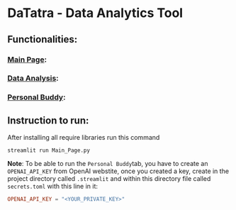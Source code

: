 # DaTatra - Data Analytics Tool

## Functionalities:

### <a href="[Main_Page.py](Main_Page.py)">Main Page</a>:
### <a href="[Data Analysis.py](Pages%2FData%20Analysis.py)">Data Analysis</a>:
### <a href="[Personal Buddy.py](Pages%2FPersonal%20Buddy.py)">Personal Buddy</a>:


## Instruction to run:

After installing all require libraries run this command

```text
streamlit run Main_Page.py
```

__Note__: To be able to run the `Personal Buddy`tab, you have to create an `OPENAI_API_KEY` from OpenAI webstite,
once you created a key, create in the project directory called `.streamlit` and within this directory file called `secrets.toml` with this line in it:

```toml
OPENAI_API_KEY = "<YOUR_PRIVATE_KEY>"
```